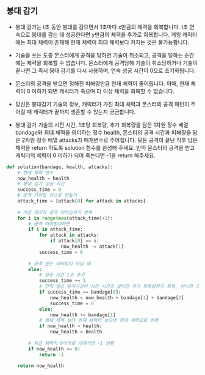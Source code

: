 ## 붕대 감기
- 붕대 감기는 t초 동안 붕대를 감으면서 1초마다 x만큼의 체력을 회복합니다. t초 연속으로 붕대를 감는 데 성공한다면 y만큼의 체력을 추가로 회복합니다. 게임 캐릭터에는 최대 체력이 존재해 현재 체력이 최대 체력보다 커지는 것은 불가능합니다.

- 기술을 쓰는 도중 몬스터에게 공격을 당하면 기술이 취소되고, 공격을 당하는 순간에는 체력을 회복할 수 없습니다. 몬스터에게 공격당해 기술이 취소당하거나 기술이 끝나면 그 즉시 붕대 감기를 다시 사용하며, 연속 성공 시간이 0으로 초기화됩니다.

- 몬스터의 공격을 받으면 정해진 피해량만큼 현재 체력이 줄어듭니다. 이때, 현재 체력이 0 이하가 되면 캐릭터가 죽으며 더 이상 체력을 회복할 수 없습니다.

- 당신은 붕대감기 기술의 정보, 캐릭터가 가진 최대 체력과 몬스터의 공격 패턴이 주어질 때 캐릭터가 끝까지 생존할 수 있는지 궁금합니다.

- 붕대 감기 기술의 시전 시간, 1초당 회복량, 추가 회복량을 담은 1차원 정수 배열 bandage와 최대 체력을 의미하는 정수 health, 몬스터의 공격 시간과 피해량을 담은 2차원 정수 배열 attacks가 매개변수로 주어집니다. 모든 공격이 끝난 직후 남은 체력을 return 하도록 solution 함수를 완성해 주세요. 만약 몬스터의 공격을 받고 캐릭터의 체력이 0 이하가 되어 죽는다면 -1을 return 해주세요.

``` py
def solution(bandage, health, attacks):
    # 현재 체력 변수
    now_health = health
    # 붕대 감기 성공 시간
    success_time = 0
    # 공격 타이밍 리스트 만들기
    attack_time = [attack[0] for attack in attacks]
    
    # 가장 마지막 공격 타이밍까지 반복
    for i in range(max(attack_time)+1):
        # 공격 타이밍이라면
        if i in attack_time:
            for attack in attacks:
                if attack[0] == i:
                    now_health -= attack[1]
            success_time = 0
        
        # 공격 받는 타이밍이 아닐 때
        else:
            # 성공 시간 1초 추가
            success_time += 1
            # 만약 성공 유지시간이 시전 시간과 같다면 추가 회복량까지 회복, 아니면 초당 회복량만 회복
            if success_time == bandage[0]:
                now_health = now_health + bandage[1] + bandage[2]
                success_time = 0
            else:
                now_health += bandage[1]
            # 최대 체력 보다 현재 체력이 높으면 최대 체력으로 변환
            if now_health > health:
                now_health = health
    
        # 지금 체력이 0이하로 내려가면 -1 반환
        if now_health <= 0:
            return -1
        
    return now_health
```

